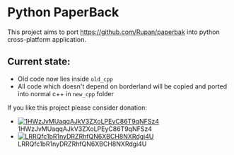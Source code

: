 # Python PaperBack

This project aims to port https://github.com/Rupan/paperbak into python cross-platform application.

## Current state:

* Old code now lies inside `old_cpp`
* All code which doesn't depend on borderland will be copied and ported into normal c++ in `new_cpp` folder

If you like this project please consider donation:

* [![1HWzJvMUaqqAJkV3ZXoLPEyC86T9qNFSz4](https://img.shields.io/badge/Donate-Bitcoin-yellow.svg)](https://blockchain.info/payment_request?address=1HWzJvMUaqqAJkV3ZXoLPEyC86T9qNFSz4) 1HWzJvMUaqqAJkV3ZXoLPEyC86T9qNFSz4
* [![LRRQfc1bR1nyDRZRhfQN6XBCH8NXRdgi4U](https://img.shields.io/badge/Donate-Litecoin-lightgray.svg)](
http://ltc.blockr.io/address/info/LRRQfc1bR1nyDRZRhfQN6XBCH8NXRdgi4U) LRRQfc1bR1nyDRZRhfQN6XBCH8NXRdgi4U
